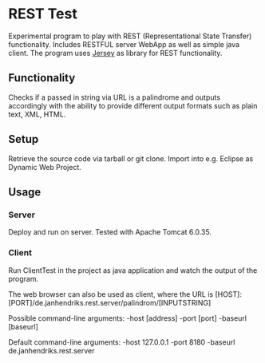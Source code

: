 # REST Test

Experimental program to play with REST (Representational State Transfer) functionality.
Includes RESTFUL server WebApp as well as simple java client.
The program uses [Jersey](http://jersey.java.net/) as library for REST functionality.

## Functionality

Checks if a passed in string via URL is a palindrome and outputs accordingly with the ability to provide different output formats such as plain text, XML, HTML.

## Setup 

Retrieve the source code via tarball or git clone.
Import into e.g. Eclipse as Dynamic Web Project. 

## Usage

### Server

Deploy and run on server. Tested with Apache Tomcat 6.0.35.

### Client

Run ClientTest in the project as java application and watch the output of the program.

The web browser can also be used as client, where the URL is 
	[HOST]:[PORT]/de.janhendriks.rest.server/palindrom/[INPUTSTRING]

Possible command-line arguments: -host [address] -port [port] -baseurl [baseurl]

Default command-line arguments: -host 127.0.0.1 -port 8180 -baseurl de.janhendriks.rest.server
